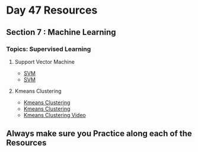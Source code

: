 # Day 47 Resources 

## Section 7 : Machine Learning

### Topics: Supervised Learning

1. Support Vector Machine
    * [SVM](https://www.analyticsvidhya.com/blog/2017/09/understaing-support-vector-machine-example-code/)
    * [SVM](https://www.youtube.com/watch?v=2v430er9hkI)

2. Kmeans Clustering
    * [Kmeans Clustering](https://towardsdatascience.com/understanding-k-means-clustering-in-machine-learning-6a6e67336aa1)
    * [Kmeans Clustering](https://www.analyticsvidhya.com/blog/2019/08/comprehensive-guide-k-means-clustering/)
    * [Kmeans Clustering Video](https://www.youtube.com/watch?v=1XqG0kaJVHY)


## Always make sure you Practice along each of the Resources 


